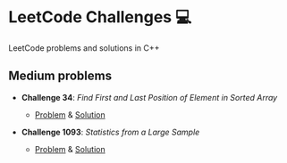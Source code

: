 # LeetCode Challenges 💻
LeetCode problems and solutions in C++

## Medium problems
- **Challenge 34**: *Find First and Last Position of Element in Sorted Array*
  - [Problem](https://leetcode.com/problems/find-first-and-last-position-of-element-in-sorted-array/) & [Solution](https://github.com/matuneville/LeetCode-challenges/blob/main/FindFirstAndLastPositionFfElementinSortedArray.cpp)

- **Challenge 1093**: *Statistics from a Large Sample*
  - [Problem](https://leetcode.com/problems/statistics-from-a-large-sample) & [Solution](https://github.com/matuneville/LeetCode-challenges/blob/main/StatisticsFromALargeSample.cpp)

